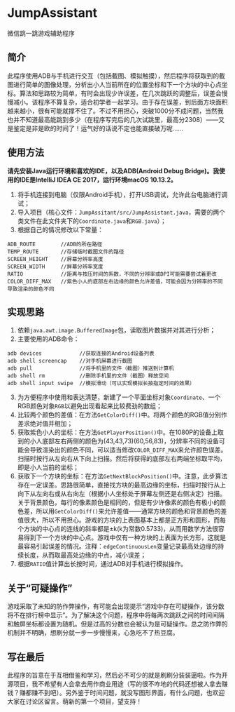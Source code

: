 # JumpAssistant
微信跳一跳游戏辅助程序
 
## 简介
 
此程序使用ADB与手机进行交互（包括截图、模拟触摸），然后程序将获取到的截图进行简单的图像处理，分析出小人当前所在的位置坐标和下一个方块的中心点坐标。算法和思路较为简单，有时会出现少许误差，在几次跳跃的调整后，误差会慢慢减小。该程序不算复杂，适合初学者一起学习。由于存在误差，到后面方块面积越来越小，很有可能就撑不住了。不过不用担心，突破1000分不成问题，当然我也并不知道最高能跳到多少（在程序写完后的几次试跳里，最高分2308）——又是鉴定是非是欧的时间了！运气好的话说不定也能直接破万呢……
 
## 使用方法
 
**请先安装Java运行环境和喜欢的IDE，以及ADB(Android Debug Bridge)。我使用的IDE是IntelliJ IDEA CE 2017，运行环境macOS 10.13.2。**
1. 将手机连接到电脑（仅限Android手机），打开USB调试，允许此台电脑进行调试；
2. 导入项目（核心文件：```JumpAssitant/src/JumpAssistant.java```，需要的两个类文件在此文件夹下的```Coordinate.java```和```RGB.java```）；
3. 根据自己的情况修改以下常量：
```
ADB_ROUTE        //ADB的所在路径
TEMP_ROUTE       //存储临时截图文件的路径
SCREEN_HEIGHT    //屏幕分辨率高度
SCREEN_WIDTH     //屏幕分辨率宽度
RATIO            //距离与按压时间的系数，不同的分辨率或DPI可能需要尝试着更改
COLOR_DIFF_MAX   //紫色小人的底部左右边缘的颜色允许差值，可能会因为分辨率的不同导致渲染的颜色不同
```
 
## 实现思路
 
1. 依赖```java.awt.image.BufferedImage```包，读取图片数据并对其进行分析；
2. 主要使用的ADB命令：
```
adb devices            //获取连接的Android设备列表
adb shell screencap    //对手机屏幕进行截图
adb pull               //将手机里的文件（截图）推送到计算机
adb shell rm           //删除手机里的文件（截图）释放空间
adb shell input swipe  //模拟滑动（可以实现模拟长按指定时间的效果）
```
3. 为方便程序中使用和表达清楚，新建了一个平面坐标对象```Coordinate```、一个RGB颜色对象```RGB```以避免出现看起来比较费劲的数组；
4. 比较两个颜色的差值：在方法```GetColorDiff()```中。将两个颜色的RGB值分别作差求绝对值并相加；
5. 获取紫色小人的坐标：在方法```GetPlayerPosition()```中。在1080P的设备上取到的小人底部左右两侧的颜色为(43,43,73)(60,56,83)，分辨率不同的设备可能会导致渲染出的颜色不同，可以适当修改```COLOR_DIFF_MAX```来允许颜色误差。扫描时按行从左向右从下向上扫描。然后将获得的底部左右两端坐标取平均，即是小人当前的坐标；
6. 获取下一个方块的坐标：在方法```GetNextBlockPosition()```中。注意，此步算法存在一定误差。思路很简单，直接找方块的最高边缘的坐标，扫描时按行从上向下从左向右或从右向左（根据小人坐标处于屏幕左侧还是右侧决定）扫描。关于背景颜色，每行的像素颜色是相同的，但是有少许像素的颜色有极小的颜色差，所以用```GetColorDiff()```来允许差值——通常方块的颜色和背景颜色的差值很大，所以不用担心。游戏的方块的上表面基本上都是正方形和圆形，而每个方块的中心点的连线的斜率都是±k(k为常数0.5733)，从而用数学方法很容易得到下一个方块的中心点。游戏中仅有一种方块的上表面为长方形，这就是最容易引起误差的情况。注释：```edgeContinuousLen```变量记录最高处边缘的持续长度，从而取最高处边缘的中点，减小误差；
7. 根据```RATIO```值计算出长按时间，通过ADB对手机进行模拟操作。

## 关于“可疑操作”

游戏采取了未知的防作弊操作，有可能会出现提示“游戏中存在可疑操作，该分数将不在排行榜中显示”。为了解决这个问题，程序中将每两次跳跃之间的时间间隔和触屏坐标都设置为随机。但是过高的分数也会被认为是可疑操作。总之防作弊的机制并不明确，想刷分就一步一步慢慢来，心急吃不了热豆腐。


## 写在最后

此程序的旨意在于互相借鉴和学习，然后必不可少的就是刷刷分装装逼啦。作为开源项目，我不希望有人会拿去用作商业用途（写的很不咋地的代码还想被人拿去赚钱？赚都赚不到吧）。另外鉴于时间问题，就没写图形界面，有什么问题，也欢迎大家在讨论区留言。萌新的第一个项目，望支持！
